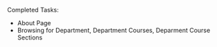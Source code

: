 Completed Tasks:
- About Page
- Browsing for Department, Department Courses, Deparment Course Sections
